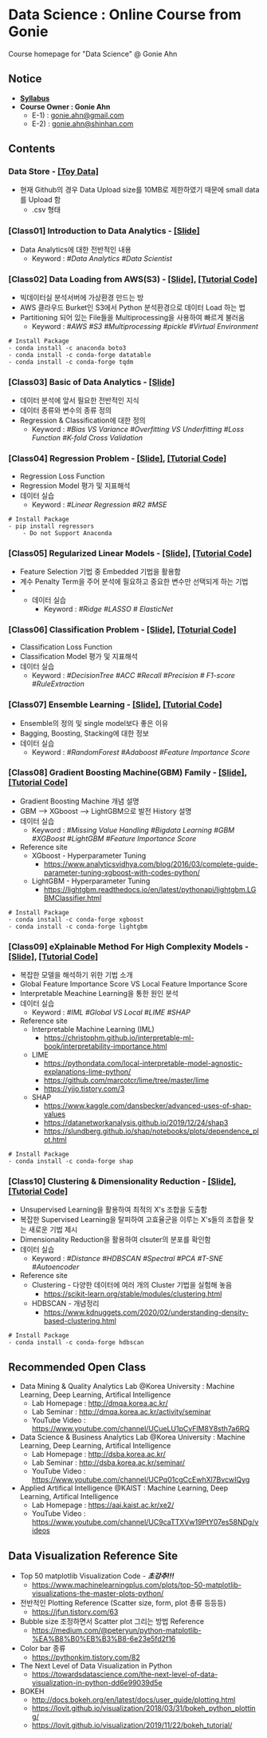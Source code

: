 # **Data Science : Online Course from Gonie** 
Course homepage for "Data Science" @ Gonie Ahn
## Notice
* [**Syllabus**](http://mod.lge.com/hub/smartdata/data-science-online-course-from-dstp/blob/master/00_Syllabus.pdf)
* **Course Owner  : Gonie Ahn**
    * E-1)  : gonie.ahn@gmail.com
    * E-2)  : gonie.ahn@shinhan.com
## Contents
### Data Store - [[Toy Data]](http://mod.lge.com/hub/smartdata/data-science-online-course-from-dstp/tree/master/Data%20Store)
* 현재 Github의 경우 Data Upload size를 10MB로 제한하였기 때문에 small data를 Upload 함
    * .csv 형태
### [Class01] Introduction to Data Analytics - [[Slide]](http://mod.lge.com/hub/smartdata/data-science-online-course-from-dstp/blob/master/%5BClass01%5D%20Introduction%20to%20Data%20Analytics/C0705_Introduction_to_Data_Analytics.pdf)
* Data Analytics에 대한 전반적인 내용
    * Keyword : *#Data Analytics #Data Scientist*
### [Class02] Data Loading from AWS(S3) - [[Slide]](http://mod.lge.com/hub/smartdata/data-science-online-course-from-dstp/blob/master/%5BClass02%5D%20Data%20Loading%20from%20AWS(S3)/C0705_Data_Loading_from_AWS_S3_.pdf), [[Tutorial Code]](http://mod.lge.com/hub/smartdata/data-science-online-course-from-dstp/blob/master/%5BClass02%5D%20Data%20Loading%20from%20AWS(S3)/Data_Load_Single.ipynb)
* 빅데이터실 분석서버에 가상환경 만드는 방
* AWS 클라우드 Burket인 S3에서 Python 분석환경으로 데이터 Load 하는 법
* Partitioning 되어 있는 File들을 Multiprocessing을 사용하여 빠르게 불러옴
    * Keyword : *#AWS #S3 #Multiprocessing #pickle #Virtual Environment*
```
# Install Package
- conda install -c anaconda boto3 
- conda install -c conda-forge datatable
- conda install -c conda-forge tqdm
```
### [Class03] Basic of Data Analytics - [[Slide]](http://mod.lge.com/hub/smartdata/data-science-online-course-from-dstp/blob/master/%5BClass04%5D%20Basic%20of%20Data%20Analytics/C0706_Basic_of_Data_Analytics.pdf)
* 데이터 분석에 앞서 필요한 전반적인 지식
* 데이터 종류와 변수의 종류 정의
* Regression & Classification에 대한 정의
    * Keyword : *#Bias VS Variance #Overfitting VS Underfitting #Loss Function #K-fold Cross Validation*
### [Class04] Regression Problem - [[Slide]](http://mod.lge.com/hub/smartdata/data-science-online-course-from-dstp/blob/master/%5BClass05%5D%20Regression%20Problem/C0706_Regression_Problem.pdf), [[Tutorial Code]](http://mod.lge.com/hub/smartdata/data-science-online-course-from-dstp/blob/master/%5BClass05%5D%20Regression%20Problem/Regression_Problem.ipynb)
* Regression Loss Function
* Regression Model 평가 및 지표해석
* 데이터 실습
    * Keyword : *#Linear Regression #R2 #MSE*
```
# Install Package
- pip install regressors
    - Do not Support Anaconda
```
### [Class05] Regularized Linear Models - [[Slide]](http://mod.lge.com/hub/smartdata/data-science-online-course-from-dstp/blob/master/%5BClass06%5D%20Regularized%20Linear%20Models/C0706_Regularized_Linear_Models.pdf), [[Tutorial Code]](http://mod.lge.com/hub/smartdata/data-science-online-course-from-dstp/blob/master/%5BClass06%5D%20Regularized%20Linear%20Models/Regularized_Linear_Models.ipynb)
* Feature Selection 기법 중 Embedded 기법을 활용함
* 계수 Penalty Term을 주어 분석에 필요하고 중요한 변수만 선택되게 하는 기법
* * 데이터 실습
    * Keyword : *#Ridge #LASSO # ElasticNet*
### [Class06] Classification Problem - [[Slide]](http://mod.lge.com/hub/smartdata/data-science-online-course-from-dstp/blob/master/%5BClass07%5D%20Classification%20Problem/C0707_Classification_Problem.pdf), [[Toturial Code]](http://mod.lge.com/hub/smartdata/data-science-online-course-from-dstp/blob/master/%5BClass07%5D%20Classification%20Problem/DecisionTree.ipynb)
* Classification Loss Function
* Classification Model 평가 및 지표해석
* 데이터 실습
    * Keyword : *#DecisionTree #ACC #Recall #Precision # F1-score #RuleExtraction*
### [Class07] Ensemble Learning - [[Slide]](http://mod.lge.com/hub/smartdata/data-science-online-course-from-dstp/blob/master/%5BClass08%5D%20Ensemble%20Learning/C0707_Ensemble_Learning.pdf), [[Tutorial Code]](http://mod.lge.com/hub/smartdata/data-science-online-course-from-dstp/blob/master/%5BClass08%5D%20Ensemble%20Learning/Ensemble_Learning.ipynb)
* Ensemble의 정의 및 single model보다 좋은 이유
* Bagging, Boosting, Stacking에 대한 정보
* 데이터 실습
    * Keyword : *#RandomForest #Adaboost #Feature Importance Score*
### [Class08] Gradient Boosting Machine(GBM) Family - [[Slide]](http://mod.lge.com/hub/smartdata/data-science-online-course-from-dstp/blob/master/%5BClass09%5D%20Gradient%20Boosting%20Machine(GBM)%20Family/C0707_Gradient_Boosting_Machine_GBM__Family.pdf), [[Tutorial Code]](http://mod.lge.com/hub/smartdata/data-science-online-course-from-dstp/tree/master/%5BClass09%5D%20Gradient%20Boosting%20Machine(GBM)%20Family/GBM%20Family%20Tutorial%20Code)
* Gradient Boosting Machine 개념 설명
* GBM --> XGboost --> LightGBM으로 발전 History 설명
* 데이터 실습
    * Keyword : *#Missing Value Handling #Bigdata Learning #GBM #XGBoost #LightGBM #Feature Importance Score*
* Reference site
    * XGboost - Hyperparameter Tuning
        * https://www.analyticsvidhya.com/blog/2016/03/complete-guide-parameter-tuning-xgboost-with-codes-python/
    * LightGBM - Hyperparameter Tuning
        * https://lightgbm.readthedocs.io/en/latest/pythonapi/lightgbm.LGBMClassifier.html
```
# Install Package
- conda install -c conda-forge xgboost
- conda install -c conda-forge lightgbm
```
### [Class09] eXplainable Method For High Complexity Models - [[Slide]](http://mod.lge.com/hub/smartdata/data-science-online-course-from-dstp/blob/master/%5BClass10%5D%20eXplainable%20Method%20For%20High%20Complexity%20Models/C0708_eXplainable_Method_For_High_Complexity_Model.pdf), [[Tutorial Code]](http://mod.lge.com/hub/smartdata/data-science-online-course-from-dstp/blob/master/%5BClass10%5D%20eXplainable%20Method%20For%20High%20Complexity%20Models/LightGBM_Regression_SHAP.ipynb)
* 복잡한 모델을 해석하기 위한 기법 소개
* Global Feature Importance Score VS Local Feature Importance Score
* Interpretable Meachine Learning을 통한 원인 분석
* 데이터 실습
    * Keyword : *#IML #Global VS Local #LIME #SHAP* 
* Reference site
    * Interpretable Machine Learning (IML)  
        * https://christophm.github.io/interpretable-ml-book/interpretability-importance.html
    * LIME
        * https://pythondata.com/local-interpretable-model-agnostic-explanations-lime-python/
        * https://github.com/marcotcr/lime/tree/master/lime
        * https://yjjo.tistory.com/3
    * SHAP
        * https://www.kaggle.com/dansbecker/advanced-uses-of-shap-values
        * https://datanetworkanalysis.github.io/2019/12/24/shap3
        * https://slundberg.github.io/shap/notebooks/plots/dependence_plot.html
```
# Install Package
- conda install -c conda-forge shap
```
### [Class10] Clustering & Dimensionality Reduction - [[Slide]](http://mod.lge.com/hub/smartdata/data-science-online-course-from-dstp/blob/master/%5BClass11%5D%20Clustering%20&%20Dimensionality%20Reduction/C0709_Clustering___Dimensionality_Reduction.pdf), [[Tutorial Code]](http://mod.lge.com/hub/smartdata/data-science-online-course-from-dstp/blob/master/%5BClass11%5D%20Clustering%20&%20Dimensionality%20Reduction/Clustering___Dimensonality_Reduction.ipynb)
* Unsupervised Learning을 활용하여 최적의 X's 조합을 도출함
* 복잡한 Supervised Learning을 탈피하여 고효율군을 이루는 X's들의 조합을 찾는 새로운 기법 제시
* Dimensionality Reduction을 활용하여 clsuter의 분포를 확인함
* 데이터 실습
    * Keyword : *#Distance #HDBSCAN #Spectral #PCA #T-SNE #Autoencoder* 
* Reference site
    * Clustering - 다양한 데이터에 여러 개의 Cluster 기법을 실험해 놓음
        * https://scikit-learn.org/stable/modules/clustering.html
    * HDBSCAN - 개념정리
        * https://www.kdnuggets.com/2020/02/understanding-density-based-clustering.html
```
# Install Package
- conda install -c conda-forge hdbscan
```
## Recommended Open Class
* Data Mining & Quality Analytics Lab @Korea University : Machine Learning, Deep Learning, Artifical Intelligence
    * Lab Homepage : http://dmqa.korea.ac.kr/
    * Lab Seminar : http://dmqa.korea.ac.kr/activity/seminar
    * YouTube Video : https://www.youtube.com/channel/UCueLU1pCvFlM8Y8sth7a6RQ
* Data Science & Business Analytics Lab @Korea University : Machine Learning, Deep Learning, Artifical Intelligence
    * Lab Homepage : http://dsba.korea.ac.kr/
    * Lab Seminar : http://dsba.korea.ac.kr/seminar/
    * YouTube Video : https://www.youtube.com/channel/UCPq01cgCcEwhXl7BvcwIQyg
* Applied Artifical Intelligence @KAIST : Machine Learning, Deep Learning, Artifical Intelligence
    * Lab Homepage : https://aai.kaist.ac.kr/xe2/
    * YouTube Video : https://www.youtube.com/channel/UC9caTTXVw19PtY07es58NDg/videos
## Data Visualization Reference Site
* Top 50 matplotlib Visualization Code - ***초강추!!!*** 
    * https://www.machinelearningplus.com/plots/top-50-matplotlib-visualizations-the-master-plots-python/
* 전반적인 Plotting Reference (Scatter size, form, plot 종류 등등등)
	* https://jfun.tistory.com/63
* Bubble size 조정하면서 Scatter plot 그리는 방법 Reference
    * https://medium.com/@peteryun/python-matplotlib-%EA%B8%B0%EB%B3%B8-6e23e5fd2f16
* Color bar 종류
    * https://pythonkim.tistory.com/82
* The Next Level of Data Visualization in Python
    * https://towardsdatascience.com/the-next-level-of-data-visualization-in-python-dd6e99039d5e
* BOKEH
    * http://docs.bokeh.org/en/latest/docs/user_guide/plotting.html
    * https://lovit.github.io/visualization/2018/03/31/bokeh_python_plotting/
    * https://lovit.github.io/visualization/2019/11/22/bokeh_tutorial/
